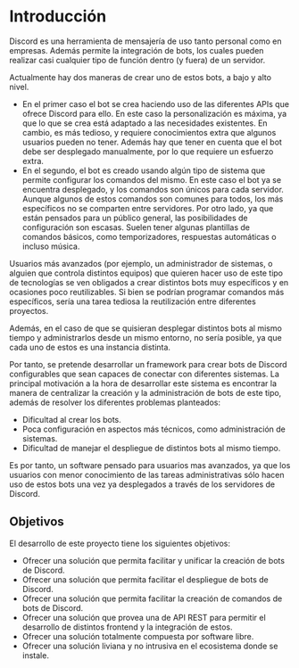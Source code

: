 # Introducción

Discord es una herramienta de mensajería de uso tanto personal como en empresas. Además permite la integración de bots, los cuales pueden realizar casi cualquier tipo de función dentro (y fuera) de un servidor.

Actualmente hay dos maneras de crear uno de estos bots, a bajo y alto nivel.

- En el primer caso el bot se crea haciendo uso de las diferentes APIs que ofrece Discord para ello. En este caso la personalización es máxima, ya que lo que se crea está adaptado a las necesidades existentes. En cambio, es más tedioso, y requiere conocimientos extra que algunos usuarios pueden no tener. Además hay que tener en cuenta que el bot debe ser desplegado manualmente, por lo que requiere un esfuerzo extra.
- En el segundo, el bot es creado usando algún tipo de sistema que permite configurar los comandos del mismo. En este caso el bot ya se encuentra desplegado, y los comandos son únicos para cada servidor. Aunque algunos de estos comandos son comunes para todos, los más específicos no se comparten entre servidores. Por otro lado, ya que están pensados para un público general, las posibilidades de configuración son escasas. Suelen tener algunas plantillas de comandos básicos, como temporizadores, respuestas automáticas o incluso música.

Usuarios más avanzados (por ejemplo, un administrador de sistemas, o alguien que controla distintos equipos) que quieren hacer uso de este tipo de tecnologías se ven obligados a crear distintos bots muy específicos y en ocasiones poco reutilizables. Si bien se podrían programar comandos más específicos, sería una tarea tediosa la reutilización entre diferentes proyectos.

Además, en el caso de que se quisieran desplegar distintos bots al mismo tiempo y administrarlos desde un mismo entorno, no sería posible, ya que cada uno de estos es una instancia distinta.

Por tanto, se pretende desarrollar un framework para crear bots de Discord configurables que sean capaces de conectar con diferentes sistemas. La principal motivación a la hora de desarrollar este sistema es encontrar la manera de centralizar la creación y la administración de bots de este tipo, además de resolver los diferentes problemas planteados:

- Dificultad al crear los bots.
- Poca configuración en aspectos más técnicos, como administración de sistemas.
- Dificultad de manejar el despliegue de distintos bots al mismo tiempo.

Es por tanto, un software pensado para usuarios mas avanzados, ya que los usuarios con menor conocimiento de las tareas administrativas sólo hacen uso de estos bots una vez ya desplegados a través de los servidores de Discord.

## Objetivos

El desarrollo de este proyecto tiene los siguientes objetivos:

-   Ofrecer una solución que permita facilitar y unificar la creación de bots de Discord.
-   Ofrecer una solución que permita facilitar el despliegue de bots de Discord.
-   Ofrecer una solución que permita facilitar la creación de comandos de bots de Discord.
-   Ofrecer una solución que provea una de API REST para permitir el desarrollo de distintos frontend y la integración de estos.
-   Ofrecer una solución totalmente compuesta por software libre.
-   Ofrecer una solución liviana y no intrusiva en el ecosistema donde se instale.
